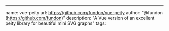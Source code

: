---
name: vue-peity
url: https://github.com/fundon/vue-peity
author: "@fundon (https://github.com/fundon)"
description: "A Vue version of an excellent peity library for beautiful mini SVG graphs"
tags:
